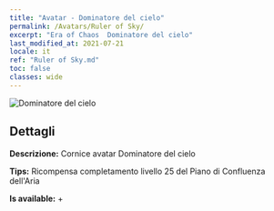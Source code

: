 ```yaml
---
title: "Avatar - Dominatore del cielo"
permalink: /Avatars/Ruler of Sky/
excerpt: "Era of Chaos  Dominatore del cielo"
last_modified_at: 2021-07-21
locale: it
ref: "Ruler of Sky.md"
toc: false
classes: wide
---
```

 ![Dominatore del cielo](/images/a/avatarFrame_41.png)

## Dettagli

 **Descrizione:** Cornice avatar Dominatore del cielo 

 **Tips:** Ricompensa completamento livello 25 del Piano di Confluenza dell'Aria 

 **Is available:**  + 

